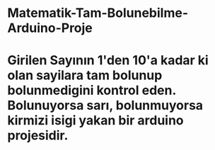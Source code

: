 # Matematik-Tam-Bolunebilme-Arduino-Proje

# Girilen Sayının 1'den 10'a kadar ki olan sayilara tam bolunup bolunmedigini kontrol eden. Bolunuyorsa sarı, bolunmuyorsa kirmizi isigi yakan bir arduino projesidir.
